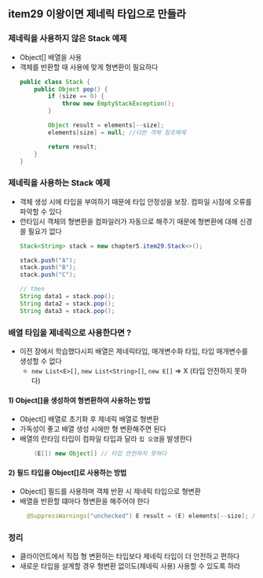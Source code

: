 ## item29 이왕이면 제네릭 타입으로 만들라

### 제네릭을 사용하지 않은 Stack 예제
- Object[] 배열을 사용
- 객체를 반환할 때 사용에 맞게 형변환이 필요하다
    ```java
    public class Stack {
        public Object pop() {
            if (size == 0) {
                throw new EmptyStackException();
            }
    
            Object result = elements[--size];
            elements[size] = null; //다쓴 객체 참조해제
    
            return result;
        }
    }
    ```
  
### 제네릭을 사용하는 Stack 예제 
- 객체 생성 시에 타입을 부여하기 때문에 타입 안정성을 보장. 컴파일 시점에 오류를 파악할 수 있다
- 런타임시 객체의 형변환을 컴파일러가 자동으로 해주기 때문에 형변환에 대해 신경쓸 필요가 없다
    ```java
    Stack<String> stack = new chapter5.item29.Stack<>();
    
    stack.push("A");
    stack.push("B");
    stack.push("C");
    
    // then
    String data1 = stack.pop();
    String data2 = stack.pop();
    String data3 = stack.pop(); 
    ```
  
### 배열 타입을 제네릭으로 사용한다면 ?
- 이전 장에서 학습했다시피 배열은 제네릭타입, 매개변수화 타입, 타입 매개변수를 생성할 수 없다 
  - `new List<E>[]`, `new List<String>[]`, `new E[]` => X (타입 안전하지 못하다)

#### 1) Object[]을 생성하여 형변환하여 사용하는 방법
- Object[] 배열로 초기화 후 제네릭 배열로 형변환
- 가독성이 좋고 배열 생성 시에만 형 변환해주면 된다
- 배열의 런타임 타입이 컴파일 타입과 달라 `힙 오염`을 발생한다 
  ```java
      (E[]) new Object[] // 타입 안전하지 못하다
  ```
#### 2) 필드 타입을 Object[]로 사용하는 방법
- Object[] 필드를 사용하며 객체 반환 시 제네릭 타입으로 형변환
- 배열을 반환할 떄마다 형변환을 해주어야 한다
  ```java
    @SuppressWarnings("unchecked") E result = (E) elements[--size]; // 객체 사용 시 타입 변환
  ```

### 정리
- 클라이언트에서 직접 형 변환하는 타입보다 제네릭 타입이 더 안전하고 편하다
- 새로운 타입을 설계할 경우 형변환 없이도(제네릭 사용) 사용할 수 있도록 하라